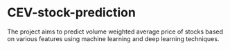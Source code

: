 # CEV-stock-prediction
The project aims to predict volume weighted average price of stocks based on various features using machine learning and deep learning techniques.
